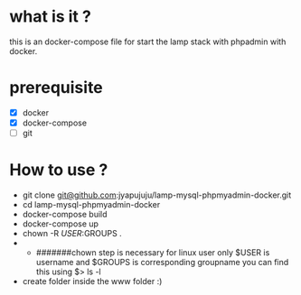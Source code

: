 # what is it ?
this is an docker-compose file for start the lamp stack with phpadmin with docker.

# prerequisite
- [x] docker
- [x] docker-compose
- [ ] git

# How to use ?
- git clone git@github.com:jyapujuju/lamp-mysql-phpmyadmin-docker.git
- cd lamp-mysql-phpmyadmin-docker
- docker-compose build
- docker-compose up
- chown -R $USER:$GROUPS .
-  - #######chown step is necessary for linux user only $USER is username and $GROUPS is corresponding groupname you can find this using $> ls -l
- create folder inside the www folder :)
